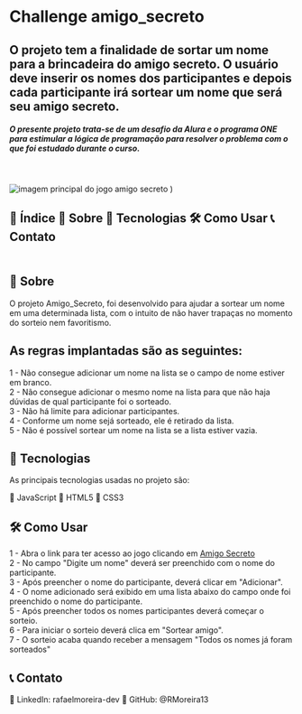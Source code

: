 <h1>Challenge amigo_secreto</h1>

  <h2>O projeto tem a finalidade de sortar um nome para a brincadeira do amigo secreto. O usuário deve inserir os nomes dos participantes e depois cada participante irá sortear um nome que será seu amigo secreto.</h2>
  <h5>O presente projeto trata-se de um desafio da Alura e o programa ONE para estimular a lógica de programação para resolver o problema com o que foi estudado durante o curso.</h5><br>

  ![imagem principal do jogo amigo secreto](![amigo_secreto](https://github.com/user-attachments/assets/6ac92a17-e6e1-455d-a393-cc15785f6eb1)
)
)

<h2>📌 Índice
📜 Sobre
🚀 Tecnologias
🛠 Como Usar
📞 Contato <br><br></h2>

<h2>📜 Sobre</h2>  

<p>O projeto Amigo_Secreto, foi desenvolvido para ajudar a sortear um nome em uma determinada lista, com o intuito de não haver trapaças no momento do sorteio nem favoritismo.</p>

<h2>As regras implantadas são as seguintes:</h2>

1 - Não consegue adicionar um nome na lista se o campo de nome estiver em branco.<br>
2 - Não consegue adicionar o mesmo nome na lista para que não haja dúvidas de qual participante foi o sorteado.<br>
3 - Não há limite para adicionar participantes.<br>
4 - Conforme um nome sejá sorteado, ele é retirado da lista.<br>
5 - Não é possível sortear um nome na lista se a lista estiver vazia.<br>

<h2>🚀 Tecnologias</h2>

<p>As principais tecnologias usadas no projeto são:</p>

🔹 JavaScript
🔹 HTML5
🔹 CSS3

<h2>🛠 Como Usar</h2>

1 - Abra o link para ter acesso ao jogo  clicando em <a href = "https://challenge-amigo-secreto-ivory.vercel.app/"> Amigo Secreto </a><br>
2 - No campo "Digite um nome" deverá ser preenchido com o nome do participante.<br>
3 - Após preencher o nome do participante, deverá clicar em "Adicionar".<br>
4 - O nome adicionado será exibido em uma lista abaixo do campo onde foi preenchido o nome do participante.<br>
5 - Após preencher todos os nomes participantes deverá começar o sorteio.<br>
6 - Para iniciar o sorteio deverá clica em "Sortear amigo".<br>
7 - O sorteio acaba quando receber a mensagem "Todos os nomes já foram sorteados"<br>

<h2>📞 Contato</h2>

🔗 LinkedIn: rafaelmoreira-dev 🐙 GitHub: @RMoreira13
